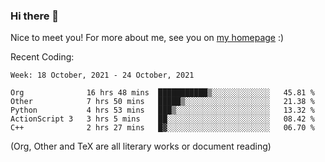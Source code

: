 ### Hi there 👋

Nice to meet you! For more about me, see you on [my homepage](https://jiayipan.me) :)


Recent Coding:
<!--START_SECTION:waka-->
```text
Week: 18 October, 2021 - 24 October, 2021

Org              16 hrs 48 mins  ███████████▒░░░░░░░░░░░░░   45.81 % 
Other            7 hrs 50 mins   █████▒░░░░░░░░░░░░░░░░░░░   21.38 % 
Python           4 hrs 53 mins   ███▒░░░░░░░░░░░░░░░░░░░░░   13.32 % 
ActionScript 3   3 hrs 5 mins    ██░░░░░░░░░░░░░░░░░░░░░░░   08.42 % 
C++              2 hrs 27 mins   █▓░░░░░░░░░░░░░░░░░░░░░░░   06.70 % 
```
<!--END_SECTION:waka-->
(Org, Other and TeX are all literary works or document reading)

